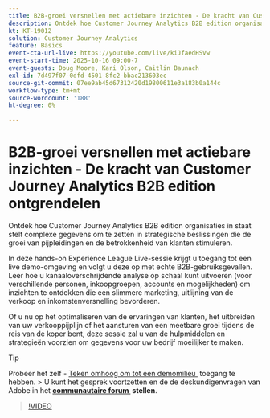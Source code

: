 ```yaml
---
title: B2B-groei versnellen met actiebare inzichten - De kracht van Customer Journey Analytics B2B edition ontgrendelen
description: Ontdek hoe Customer Journey Analytics B2B edition organisaties in staat stelt complexe gegevens om te zetten in strategische beslissingen die de groei van pijpleidingen en de betrokkenheid van klanten stimuleren.
kt: KT-19012
solution: Customer Journey Analytics
feature: Basics
event-cta-url-live: https://youtube.com/live/kiJfaedHSVw
event-start-time: 2025-10-16 09:00-7
event-guests: Doug Moore, Kari Olson, Caitlin Baunach
exl-id: 7d497f07-0dfd-4501-8fc2-bbac213603ec
source-git-commit: 07ee9ab45d67312420d19800611e3a183b0a144c
workflow-type: tm+mt
source-wordcount: '188'
ht-degree: 0%

---
```


# B2B-groei versnellen met actiebare inzichten - De kracht van Customer Journey Analytics B2B edition ontgrendelen

Ontdek hoe Customer Journey Analytics B2B edition organisaties in staat stelt complexe gegevens om te zetten in strategische beslissingen die de groei van pijpleidingen en de betrokkenheid van klanten stimuleren.

In deze hands-on Experience League Live-sessie krijgt u toegang tot een live demo-omgeving en volgt u deze op met echte B2B-gebruiksgevallen. Leer hoe u kanaaloverschrijdende analyse op schaal kunt uitvoeren (voor verschillende personen, inkoopgroepen, accounts en mogelijkheden) om inzichten te ontdekken die een slimmere marketing, uitlijning van de verkoop en inkomstenversnelling bevorderen.

Of u nu op het optimaliseren van de ervaringen van klanten, het uitbreiden van uw verkooppijplijn of het aansturen van een meetbare groei tijdens de reis van de koper bent, deze sessie zal u van de hulpmiddelen en strategieën voorzien om gegevens voor uw bedrijf moeilijker te maken.

>[!TIP]
>
> Probeer het zelf - [&#x200B; Teken omhoog om tot een demomilieu &#x200B;](https://business.adobe.com/resources/customer-journey-analytics-b2b-edition-sandbox.html) toegang te hebben.
> &#x200B;> U kunt het gesprek voortzetten en de de deskundigenvragen van Adobe in het **[communautaire forum &#x200B;](https://experienceleaguecommunities.adobe.com/t5/adobe-analytics-discussions/experience-league-live-unlock-the-power-of-customer-journey/td-p/780513#) stellen**.

>[!VIDEO](https://video.tv.adobe.com/v/3476010/?learn=on&enablevpops)
